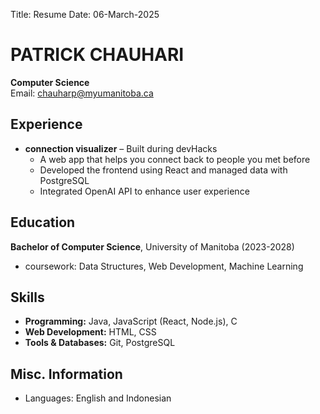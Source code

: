 Title: Resume
Date: 06-March-2025 

# PATRICK CHAUHARI
**Computer Science**  
 Email: chauharp@myumanitoba.ca  

## Experience  
- **connection visualizer** – Built during devHacks 
  - A web app that helps you connect back to people you met before  
  - Developed the frontend using React and managed data with PostgreSQL  
  - Integrated OpenAI API to enhance user experience
 

## Education  
 **Bachelor of Computer Science**, University of Manitoba (2023-2028)  
- coursework: Data Structures, Web Development, Machine Learning  

## Skills  
- **Programming:** Java, JavaScript (React, Node.js), C  
- **Web Development:** HTML, CSS  
- **Tools & Databases:** Git, PostgreSQL


## Misc. Information
- Languages: English and Indonesian
